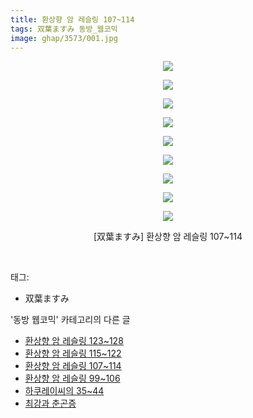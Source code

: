 ```yaml
---
title: 환상향 암 레슬링 107~114
tags: 双葉ますみ 동방_웹코믹
image: ghap/3573/001.jpg
---
```

<div class="article">
<p style="text-align: center; clear: none; float: none;"><img src="{{ site.nasurl }}/ghap/3573/001.jpg"/></p>
<p style="text-align: center; clear: none; float: none;"><img src="{{ site.nasurl }}/ghap/3573/002.jpg"/></p>
<p style="text-align: center; clear: none; float: none;"><img src="{{ site.nasurl }}/ghap/3573/003.jpg"/></p>
<p style="text-align: center; clear: none; float: none;"><img src="{{ site.nasurl }}/ghap/3573/004.jpg"/></p>
<p style="text-align: center; clear: none; float: none;"><img src="{{ site.nasurl }}/ghap/3573/005.jpg"/></p>
<p style="text-align: center; clear: none; float: none;"><img src="{{ site.nasurl }}/ghap/3573/006.jpg"/></p>
<p style="text-align: center; clear: none; float: none;"><img src="{{ site.nasurl }}/ghap/3573/007.jpg"/></p>
<p style="text-align: center; clear: none; float: none;"><img src="{{ site.nasurl }}/ghap/3573/008.jpg"/></p>
<p style="text-align: center; clear: none; float: none;"><img src="{{ site.nasurl }}/ghap/3573/009.jpg"/></p>
<p style="text-align: center; clear: none; float: none;">[双葉ますみ] 환상향 암 레슬링 107~114</p>
<p><br/></p>
</div><div class="tagTrail">
<p>태그: </p>
<ul>
<li>双葉ますみ</li>
</ul>
</div><div class="another">
<p>'동방 웹코믹' 카테고리의 다른 글</p>
<ul>
<li><a href="/2017-07-17-ghap_3575">환상향 암 레슬링 123~128</a></li>
<li><a href="/2017-07-17-ghap_3574">환상향 암 레슬링 115~122</a></li>
<li><a href="/2017-07-17-ghap_3573">환상향 암 레슬링 107~114</a></li>
<li><a href="/2017-07-17-ghap_3572">환상향 암 레슬링 99~106</a></li>
<li><a href="/2017-07-17-ghap_3570">하쿠레이씨의 35~44</a></li>
<li><a href="/2017-07-17-ghap_3569">최강과 춘곤증</a></li>
</ul>
</div><div class="cb_module cb_fluid">
<div class="cb_wrt cb_profile">
</div><!-- commentList close -->
</div>